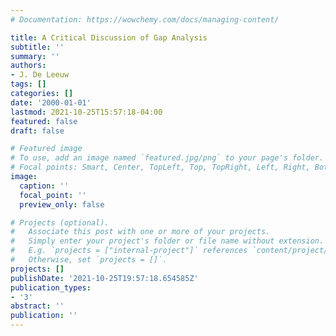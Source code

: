 ```yaml
---
# Documentation: https://wowchemy.com/docs/managing-content/

title: A Critical Discussion of Gap Analysis
subtitle: ''
summary: ''
authors:
- J. De Leeuw
tags: []
categories: []
date: '2000-01-01'
lastmod: 2021-10-25T15:57:18-04:00
featured: false
draft: false

# Featured image
# To use, add an image named `featured.jpg/png` to your page's folder.
# Focal points: Smart, Center, TopLeft, Top, TopRight, Left, Right, BottomLeft, Bottom, BottomRight.
image:
  caption: ''
  focal_point: ''
  preview_only: false

# Projects (optional).
#   Associate this post with one or more of your projects.
#   Simply enter your project's folder or file name without extension.
#   E.g. `projects = ["internal-project"]` references `content/project/deep-learning/index.md`.
#   Otherwise, set `projects = []`.
projects: []
publishDate: '2021-10-25T19:57:18.654585Z'
publication_types:
- '3'
abstract: ''
publication: ''
---
```

